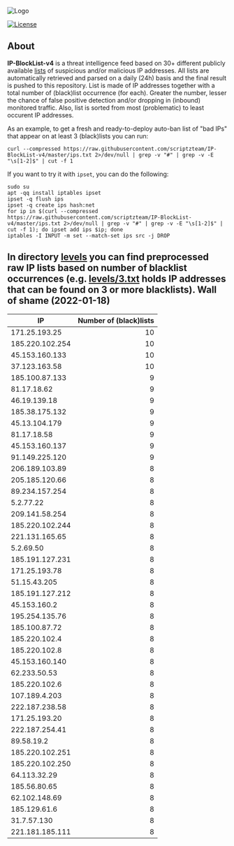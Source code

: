 ![Logo](https://i.imgur.com/PyKLAe7.png)

[![License](https://img.shields.io/badge/license-The_Unlicense-red.svg)](https://unlicense.org/)

About
----

**IP-BlockList-v4** is a threat intelligence feed based on 30+ different publicly available [lists](https://github.com/stamparm/maltrail) of suspicious and/or malicious IP addresses. All lists are automatically retrieved and parsed on a daily (24h) basis and the final result is pushed to this repository. List is made of IP addresses together with a total number of (black)list occurrence (for each). Greater the number, lesser the chance of false positive detection and/or dropping in (inbound) monitored traffic. Also, list is sorted from most (problematic) to least occurent IP addresses.

As an example, to get a fresh and ready-to-deploy auto-ban list of "bad IPs" that appear on at least 3 (black)lists you can run:

```
curl --compressed https://raw.githubusercontent.com/scriptzteam/IP-BlockList-v4/master/ips.txt 2>/dev/null | grep -v "#" | grep -v -E "\s[1-2]$" | cut -f 1
```

If you want to try it with `ipset`, you can do the following:

```
sudo su
apt -qq install iptables ipset
ipset -q flush ips
ipset -q create ips hash:net
for ip in $(curl --compressed https://raw.githubusercontent.com/scriptzteam/IP-BlockList-v4/master/ips.txt 2>/dev/null | grep -v "#" | grep -v -E "\s[1-2]$" | cut -f 1); do ipset add ips $ip; done
iptables -I INPUT -m set --match-set ips src -j DROP
```

In directory [levels](levels) you can find preprocessed raw IP lists based on number of blacklist occurrences (e.g. [levels/3.txt](levels/3.txt) holds IP addresses that can be found on 3 or more blacklists).
Wall of shame (2022-01-18)
----

|IP|Number of (black)lists|
|---|--:|
171.25.193.25|10
185.220.102.254|10
45.153.160.133|10
37.123.163.58|10
185.100.87.133|9
81.17.18.62|9
46.19.139.18|9
185.38.175.132|9
45.13.104.179|9
81.17.18.58|9
45.153.160.137|9
91.149.225.120|9
206.189.103.89|8
205.185.120.66|8
89.234.157.254|8
5.2.77.22|8
209.141.58.254|8
185.220.102.244|8
221.131.165.65|8
5.2.69.50|8
185.191.127.231|8
171.25.193.78|8
51.15.43.205|8
185.191.127.212|8
45.153.160.2|8
195.254.135.76|8
185.100.87.72|8
185.220.102.4|8
185.220.102.8|8
45.153.160.140|8
62.233.50.53|8
185.220.102.6|8
107.189.4.203|8
222.187.238.58|8
171.25.193.20|8
222.187.254.41|8
89.58.19.2|8
185.220.102.251|8
185.220.102.250|8
64.113.32.29|8
185.56.80.65|8
62.102.148.69|8
185.129.61.6|8
31.7.57.130|8
221.181.185.111|8
